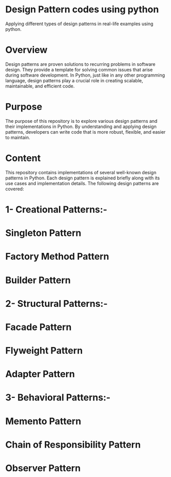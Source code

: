 # Design Pattern codes using python
Applying different types of design patterns in real-life examples using python.
# Overview
Design patterns are proven solutions to recurring problems in software design. They provide a template for solving
common issues that arise during software development. In Python, just like in any other programming language, design patterns play a crucial role in creating scalable, maintainable, and efficient code.

# Purpose
The purpose of this repository is to explore various design patterns and their implementations in Python.
By understanding and applying design patterns, developers can write code that is more robust, flexible, and easier to maintain.

# Content
This repository contains implementations of several well-known design patterns in Python. Each design pattern is explained briefly along with its use cases and implementation details.
The following design patterns are covered:
# 1- Creational Patterns:-
 # Singleton Pattern
 # Factory Method Pattern
 # Builder Pattern

# 2- Structural Patterns:-
# Facade Pattern 
# Flyweight Pattern
# Adapter Pattern

# 3- Behavioral Patterns:-
# Memento Pattern
# Chain of Responsibility Pattern
# Observer Pattern
